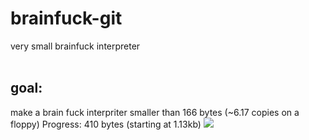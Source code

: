 # brainfuck-git

very small brainfuck interpreter
<br><br>
## goal:

make a brain fuck interpriter smaller than 166 bytes (~6.17 copies on a floppy)
Progress: 410 bytes (starting at 1.13kb)
![](https://geps.dev/progress/72)
